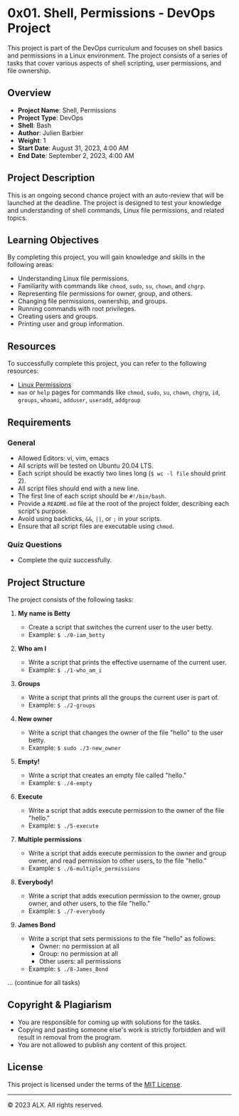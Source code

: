 # 0x01. Shell, Permissions - DevOps Project

This project is part of the DevOps curriculum and focuses on shell basics and permissions in a Linux environment. The project consists of a series of tasks that cover various aspects of shell scripting, user permissions, and file ownership.

## Overview

- **Project Name**: Shell, Permissions
- **Project Type**: DevOps
- **Shell**: Bash
- **Author**: Julien Barbier
- **Weight**: 1
- **Start Date**: August 31, 2023, 4:00 AM
- **End Date**: September 2, 2023, 4:00 AM

## Project Description

This is an ongoing second chance project with an auto-review that will be launched at the deadline. The project is designed to test your knowledge and understanding of shell commands, Linux file permissions, and related topics.

## Learning Objectives

By completing this project, you will gain knowledge and skills in the following areas:

- Understanding Linux file permissions.
- Familiarity with commands like `chmod`, `sudo`, `su`, `chown`, and `chgrp`.
- Representing file permissions for owner, group, and others.
- Changing file permissions, ownership, and groups.
- Running commands with root privileges.
- Creating users and groups.
- Printing user and group information.

## Resources

To successfully complete this project, you can refer to the following resources:

- [Linux Permissions](https://www.tutorialspoint.com/unix/unix-file-permission.htm)
- `man` or `help` pages for commands like `chmod`, `sudo`, `su`, `chown`, `chgrp`, `id`, `groups`, `whoami`, `adduser`, `useradd`, `addgroup`

## Requirements

### General

- Allowed Editors: vi, vim, emacs
- All scripts will be tested on Ubuntu 20.04 LTS.
- Each script should be exactly two lines long (`$ wc -l file` should print 2).
- All script files should end with a new line.
- The first line of each script should be `#!/bin/bash`.
- Provide a `README.md` file at the root of the project folder, describing each script's purpose.
- Avoid using backticks, `&&`, `||`, or `;` in your scripts.
- Ensure that all script files are executable using `chmod`.

### Quiz Questions

- Complete the quiz successfully.

## Project Structure

The project consists of the following tasks:

1. **My name is Betty**
   - Create a script that switches the current user to the user betty.
   - Example: `$ ./0-iam_betty`

2. **Who am I**
   - Write a script that prints the effective username of the current user.
   - Example: `$ ./1-who_am_i`

3. **Groups**
   - Write a script that prints all the groups the current user is part of.
   - Example: `$ ./2-groups`

4. **New owner**
   - Write a script that changes the owner of the file "hello" to the user betty.
   - Example: `$ sudo ./3-new_owner`

5. **Empty!**
   - Write a script that creates an empty file called "hello."
   - Example: `$ ./4-empty`

6. **Execute**
   - Write a script that adds execute permission to the owner of the file "hello."
   - Example: `$ ./5-execute`

7. **Multiple permissions**
   - Write a script that adds execute permission to the owner and group owner, and read permission to other users, to the file "hello."
   - Example: `$ ./6-multiple_permissions`

8. **Everybody!**
   - Write a script that adds execution permission to the owner, group owner, and other users, to the file "hello."
   - Example: `$ ./7-everybody`

9. **James Bond**
   - Write a script that sets permissions to the file "hello" as follows:
     - Owner: no permission at all
     - Group: no permission at all
     - Other users: all permissions
   - Example: `$ ./8-James_Bond`

... (continue for all tasks)

## Copyright & Plagiarism

- You are responsible for coming up with solutions for the tasks.
- Copying and pasting someone else's work is strictly forbidden and will result in removal from the program.
- You are not allowed to publish any content of this project.

## License

This project is licensed under the terms of the [MIT License](LICENSE).

---

© 2023 ALX. All rights reserved.
